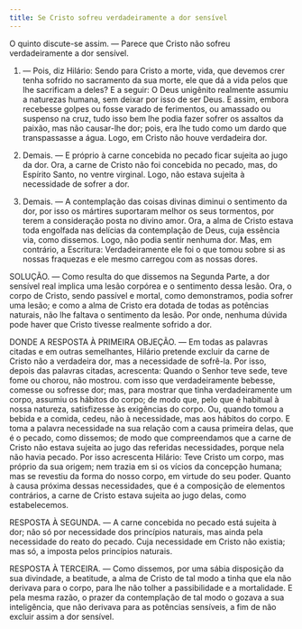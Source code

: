 ```yaml
---
title: Se Cristo sofreu verdadeiramente a dor sensível
---
```


O quinto discute-se assim. — Parece que Cristo não sofreu verdadeiramente a dor sensível.  

1. — Pois, diz Hilário: Sendo para Cristo a morte, vida, que devemos crer tenha sofrido no sacramento da sua morte, ele que dá a vida pelos que lhe sacrificam a deles? E a seguir: O Deus unigênito realmente assumiu a naturezas humana, sem deixar por isso de ser Deus. E assim, embora recebesse golpes ou fosse varado de ferimentos, ou amassado ou suspenso na cruz, tudo isso bem lhe podia fazer sofrer os assaltos da paixão, mas não causar-lhe dor; pois, era lhe tudo como um dardo que transpassasse a água. Logo, em Cristo não houve verdadeira dor.  

2. Demais. — E próprio à carne concebida no pecado ficar sujeita ao jugo da dor. Ora, a carne de Cristo não foi concebida no pecado, mas, do Espírito Santo, no ventre virginal. Logo, não estava sujeita à necessidade de sofrer a dor.  

3. Demais. — A contemplação das coisas divinas diminui o sentimento da dor, por isso os mártires suportaram melhor os seus tormentos, por terem a consideração posta no divino amor. Ora, a alma de Cristo estava toda engolfada nas delícias da contemplação de Deus, cuja essência via, como dissemos. Logo, não podia sentir nenhuma dor.  Mas, em contrário, a Escritura: Verdadeiramente ele foi o que tomou sobre si as nossas fraquezas e ele mesmo carregou com as nossas dores.  

SOLUÇÃO. — Como resulta do que dissemos na Segunda Parte, a dor sensível real implica uma lesão corpórea e o sentimento dessa lesão. Ora, o corpo de Cristo, sendo passível e mortal, como demonstramos, podia sofrer uma lesão; e como a alma de Cristo era dotada de todas as potências naturais, não lhe faltava o sentimento da lesão. Por onde, nenhuma dúvida pode haver que Cristo tivesse realmente sofrido a dor.  

DONDE A RESPOSTA À PRIMEIRA OBJEÇÃO. — Em todas as palavras citadas e em outras semelhantes, Hilário pretende excluir da carne de Cristo não a verdadeira dor, mas a necessidade de sofrê-la. Por isso, depois das palavras citadas, acrescenta: Quando o Senhor teve sede, teve fome ou chorou, não mostrou. com isso que verdadeiramente bebesse, comesse ou sofresse dor; mas, para mostrar que tinha verdadeiramente um corpo, assumiu os hábitos do corpo; de modo que, pelo que é habitual à nossa natureza, satisfizesse às exigências do corpo. Ou, quando tomou a bebida e a comida, cedeu, não à necessidade, mas aos hábitos do corpo. E toma a palavra necessidade na sua relação com a causa primeira delas, que é o pecado, como dissemos; de modo que compreendamos que a carne de Cristo não estava sujeita ao jugo das referidas necessidades, porque nela não havia pecado. Por isso acrescenta Hilário: Teve Cristo um corpo, mas próprio da sua origem; nem trazia em si os vícios da concepção humana; mas se revestiu da forma do nosso corpo, em virtude do seu poder. Quanto à causa próxima dessas necessidades, que é a composição de elementos contrários, a carne de Cristo estava sujeita ao jugo delas, como estabelecemos.  

RESPOSTA À SEGUNDA. — A carne concebida no pecado está sujeita à dor; não só por necessidade dos princípios naturais, mas ainda pela necessidade do reato do pecado. Cuja necessidade em Cristo não existia; mas só, a imposta pelos princípios naturais. 

RESPOSTA À TERCEIRA. — Como dissemos, por uma sábia disposição da sua divindade, a beatitude, a alma de Cristo de tal modo a tinha que ela não derivava para o corpo, para lhe não tolher a passibilidade e a mortalidade. E pela mesma razão, o prazer da contemplação de tal modo o gozava a sua inteligência, que não derivava para as potências sensíveis, a fim de não excluir assim a dor sensível.